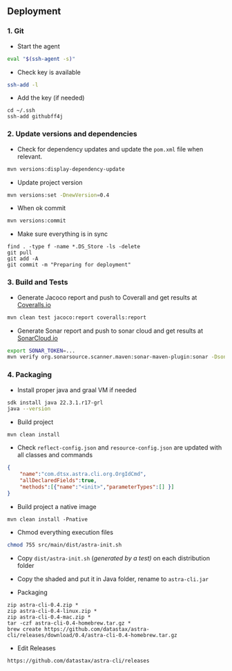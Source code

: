 
## Deployment

### 1. Git

- Start the agent
```bash
eval "$(ssh-agent -s)"
```

- Check key is available 
```bash
ssh-add -l
```

- Add the key (if needed)
```
cd ~/.ssh
ssh-add githubff4j
```

### 2. Update versions and dependencies

- Check for dependency updates and update the `pom.xml` file when relevant.

```bash
mvn versions:display-dependency-update
```

- Update project version
```bash
mvn versions:set -DnewVersion=0.4
```

- When ok commit
```bash
mvn versions:commit
```

- Make sure everything is in sync
```
find . -type f -name *.DS_Store -ls -delete
git pull
git add -A
git commit -m "Preparing for deployment"
```

### 3. Build and Tests

- Generate Jacoco report and push to Coverall and get results at [Coveralls.io](https://coveralls.io/github/datastax/astra-cli)

```bash
mvn clean test jacoco:report coveralls:report
```
 
- Generate Sonar report and push to sonar cloud and get results at [SonarCloud.io](https://sonarcloud.io/summary/overall?id=clun_astra-cli)

```bash
export SONAR_TOKEN=...
mvn verify org.sonarsource.scanner.maven:sonar-maven-plugin:sonar -Dsonar.projectKey=clun_astra-cli
```

### 4. Packaging

- Install proper java and graal VM if needed

```bash
sdk install java 22.3.1.r17-grl
java --version
```

- Build project

```
mvn clean install
```

- Check `reflect-config.json` and `resource-config.json` are updated with all classes and commands

```json
{
    "name":"com.dtsx.astra.cli.org.OrgIdCmd",
    "allDeclaredFields":true,
    "methods":[{"name":"<init>","parameterTypes":[] }]
}
```
- Build project a native image

```
mvn clean install -Pnative
```

- Chmod everything execution files

```bash
chmod 755 src/main/dist/astra-init.sh
```

- Copy `dist/astra-init.sh` (_generated by a test)_ on each distribution folder


- Copy the shaded and put it in Java folder, rename to `astra-cli.jar`


- Packaging

```
zip astra-cli-0.4.zip *
zip astra-cli-0.4-linux.zip *
zip astra-cli-0.4-mac.zip *
tar -czf astra-cli-0.4-homebrew.tar.gz *
brew create https://github.com/datastax/astra-cli/releases/download/0.4/astra-cli-0.4-homebrew.tar.gz
```

- Edit Releases

```
https://github.com/datastax/astra-cli/releases
```